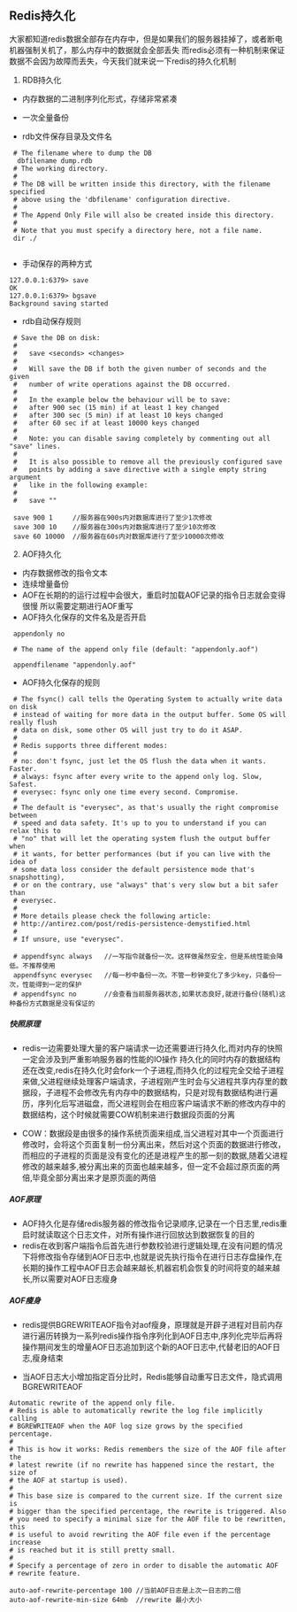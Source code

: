 ## Redis持久化


大家都知道redis数据全部存在内存中，但是如果我们的服务器挂掉了，或者断电机器强制关机了，那么内存中的数据就会全部丢失
而redis必须有一种机制来保证数据不会因为故障而丢失，今天我们就来说一下redis的持久化机制

1. RDB持久化

* 内存数据的二进制序列化形式，存储非常紧凑

* 一次全量备份

* rdb文件保存目录及文件名

```
 # The filename where to dump the DB
  dbfilename dump.rdb      
 # The working directory.
 #
 # The DB will be written inside this directory, with the filename specified
 # above using the 'dbfilename' configuration directive.
 #
 # The Append Only File will also be created inside this directory.
 #
 # Note that you must specify a directory here, not a file name.
 dir ./
            
```

* 手动保存的两种方式

```
127.0.0.1:6379> save
OK
127.0.0.1:6379> bgsave
Background saving started
```

* rdb自动保存规则

```
 # Save the DB on disk:
 #
 #   save <seconds> <changes>
 #
 #   Will save the DB if both the given number of seconds and the given
 #   number of write operations against the DB occurred.
 #
 #   In the example below the behaviour will be to save:
 #   after 900 sec (15 min) if at least 1 key changed
 #   after 300 sec (5 min) if at least 10 keys changed
 #   after 60 sec if at least 10000 keys changed
 #
 #   Note: you can disable saving completely by commenting out all "save" lines.
 #
 #   It is also possible to remove all the previously configured save
 #   points by adding a save directive with a single empty string argument
 #   like in the following example:
 #
 #   save ""
  
 save 900 1 	//服务器在900s内对数据库进行了至少1次修改
 save 300 10	//服务器在300s内对数据库进行了至少10次修改
 save 60 10000 	//服务器在60s内对数据库进行了至少10000次修改
 ```



2. AOF持久化

* 内存数据修改的指令文本
* 连续增量备份
* AOF在长期的的运行过程中会很大，重启时加载AOF记录的指令日志就会变得很慢 所以需要定期进行AOF重写
* AOF持久化保存的文件名及是否开启

```
 appendonly no                                                                                                                     
  
 # The name of the append only file (default: "appendonly.aof")
  
 appendfilename "appendonly.aof"
```

* AOF持久化保存的规则

```
 # The fsync() call tells the Operating System to actually write data on disk
 # instead of waiting for more data in the output buffer. Some OS will really flush
 # data on disk, some other OS will just try to do it ASAP.
 #
 # Redis supports three different modes:
 #
 # no: don't fsync, just let the OS flush the data when it wants. Faster.
 # always: fsync after every write to the append only log. Slow, Safest.
 # everysec: fsync only one time every second. Compromise.
 #
 # The default is "everysec", as that's usually the right compromise between
 # speed and data safety. It's up to you to understand if you can relax this to
 # "no" that will let the operating system flush the output buffer when
 # it wants, for better performances (but if you can live with the idea of
 # some data loss consider the default persistence mode that's snapshotting),
 # or on the contrary, use "always" that's very slow but a bit safer than
 # everysec.
 #
 # More details please check the following article:
 # http://antirez.com/post/redis-persistence-demystified.html
 #
 # If unsure, use "everysec".
  
 # appendfsync always 	//一写指令就备份一次。这样做虽然安全，但是系统性能会降低。不推荐使用
 appendfsync everysec	//每一秒中备份一次。不管一秒钟变化了多少key，只备份一次，性能得到一定的保护
 # appendfsync no 		//会查看当前服务器状态,如果状态良好,就进行备份(随机)这种备份方式数据是没有保证的
```

##### 快照原理

* redis一边需要处理大量的客户端请求一边还需要进行持久化,而对内存的快照一定会涉及到严重影响服务器的性能的IO操作
  持久化的同时内存的数据结构还在改变,redis在持久化时会fork一个子进程,而持久化的过程完全交给子进程来做,父进程继续处理客户端请求，子进程刚产生时会与父进程共享内存里的数据段，子进程不会修改先有内存中的数据结构，只是对现有数据结构进行遍历，序列化后写进磁盘，而父进程则会在相应客户端请求不断的修改内存中的数据结构，这个时候就需要COW机制来进行数据段页面的分离

* COW：数据段是由很多的操作系统页面来组成,当父进程对其中一个页面进行修改时，会将这个页面复制一份分离出来，然后对这个页面的数据进行修改，而相应的子进程的页面是没有变化的还是进程产生的那一刻的数据,随着父进程修改的越来越多,被分离出来的页面也越来越多，但一定不会超过原页面的两倍,毕竟全部分离出来才是原页面的两倍

##### AOF原理

* AOF持久化是存储redis服务器的修改指令记录顺序,记录在一个日志里,redis重启时就读取这个日志文件，对所有操作进行回放达到数据恢复的目的
* redis在收到客户端指令后首先进行参数校验进行逻辑处理,在没有问题的情况下将修改指令存储到AOF日志中,也就是说先执行指令在进行日志存盘操作,在长期的操作工程中AOF日志会越来越长,机器宕机会恢复的时间将变的越来越长,所以需要对AOF日志瘦身

##### AOF瘦身

* redis提供BGREWRITEAOF指令对aof瘦身，原理就是开辟子进程对目前内存进行遍历转换为一系列redis操作指令序列化到AOF日志中,序列化完毕后再将操作期间发生的增量AOF日志追加到这个新的AOF日志中,代替老旧的AOF日志,瘦身结束

* 当AOF日志大小增加指定百分比时，Redis能够自动重写日志文件，隐式调用BGREWRITEAOF

```
Automatic rewrite of the append only file.
# Redis is able to automatically rewrite the log file implicitly calling                                                          
# BGREWRITEAOF when the AOF log size grows by the specified percentage.
#
# This is how it works: Redis remembers the size of the AOF file after the
# latest rewrite (if no rewrite has happened since the restart, the size of
# the AOF at startup is used).
#
# This base size is compared to the current size. If the current size is
# bigger than the specified percentage, the rewrite is triggered. Also
# you need to specify a minimal size for the AOF file to be rewritten, this
# is useful to avoid rewriting the AOF file even if the percentage increase
# is reached but it is still pretty small.
#
# Specify a percentage of zero in order to disable the automatic AOF
# rewrite feature.

auto-aof-rewrite-percentage 100 //当前AOF日志是上次一日志的二倍
auto-aof-rewrite-min-size 64mb	//rewrite 最小大小
```

